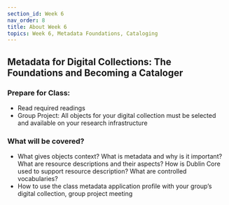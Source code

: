 ```yaml
---
section_id: Week 6
nav_order: 8
title: About Week 6
topics: Week 6, Metadata Foundations, Cataloging
---
```

## Metadata for Digital Collections: The Foundations and Becoming a Cataloger

### Prepare for Class:
- Read required readings
- Group Project: All objects for your digital collection must be selected and available on your research infrastructure

### What will be covered?
- What gives objects context? What is metadata and why is it important? What are resource descriptions and their aspects? How is Dublin Core used to support resource description? What are controlled vocabularies?
- How to use the class metadata application profile with your group’s digital collection, group project meeting
